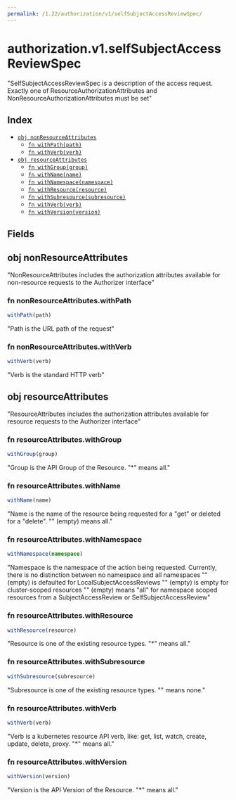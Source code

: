 ```yaml
---
permalink: /1.22/authorization/v1/selfSubjectAccessReviewSpec/
---
```


# authorization.v1.selfSubjectAccessReviewSpec

"SelfSubjectAccessReviewSpec is a description of the access request.  Exactly one of ResourceAuthorizationAttributes and NonResourceAuthorizationAttributes must be set"

## Index

* [`obj nonResourceAttributes`](#obj-nonresourceattributes)
  * [`fn withPath(path)`](#fn-nonresourceattributeswithpath)
  * [`fn withVerb(verb)`](#fn-nonresourceattributeswithverb)
* [`obj resourceAttributes`](#obj-resourceattributes)
  * [`fn withGroup(group)`](#fn-resourceattributeswithgroup)
  * [`fn withName(name)`](#fn-resourceattributeswithname)
  * [`fn withNamespace(namespace)`](#fn-resourceattributeswithnamespace)
  * [`fn withResource(resource)`](#fn-resourceattributeswithresource)
  * [`fn withSubresource(subresource)`](#fn-resourceattributeswithsubresource)
  * [`fn withVerb(verb)`](#fn-resourceattributeswithverb)
  * [`fn withVersion(version)`](#fn-resourceattributeswithversion)

## Fields

## obj nonResourceAttributes

"NonResourceAttributes includes the authorization attributes available for non-resource requests to the Authorizer interface"

### fn nonResourceAttributes.withPath

```ts
withPath(path)
```

"Path is the URL path of the request"

### fn nonResourceAttributes.withVerb

```ts
withVerb(verb)
```

"Verb is the standard HTTP verb"

## obj resourceAttributes

"ResourceAttributes includes the authorization attributes available for resource requests to the Authorizer interface"

### fn resourceAttributes.withGroup

```ts
withGroup(group)
```

"Group is the API Group of the Resource.  \"*\" means all."

### fn resourceAttributes.withName

```ts
withName(name)
```

"Name is the name of the resource being requested for a \"get\" or deleted for a \"delete\". \"\" (empty) means all."

### fn resourceAttributes.withNamespace

```ts
withNamespace(namespace)
```

"Namespace is the namespace of the action being requested.  Currently, there is no distinction between no namespace and all namespaces \"\" (empty) is defaulted for LocalSubjectAccessReviews \"\" (empty) is empty for cluster-scoped resources \"\" (empty) means \"all\" for namespace scoped resources from a SubjectAccessReview or SelfSubjectAccessReview"

### fn resourceAttributes.withResource

```ts
withResource(resource)
```

"Resource is one of the existing resource types.  \"*\" means all."

### fn resourceAttributes.withSubresource

```ts
withSubresource(subresource)
```

"Subresource is one of the existing resource types.  \"\" means none."

### fn resourceAttributes.withVerb

```ts
withVerb(verb)
```

"Verb is a kubernetes resource API verb, like: get, list, watch, create, update, delete, proxy.  \"*\" means all."

### fn resourceAttributes.withVersion

```ts
withVersion(version)
```

"Version is the API Version of the Resource.  \"*\" means all."